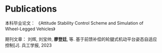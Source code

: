 # Publications

本科毕业论文：
《Attitude Stability Control Scheme and Simulation of Wheel-Legged Vehicles》

期刊文章：
刘辉, 刘宝帅, **廖登廷**, 等. 基于前馈补偿的轮腿式机动平台姿态自适应控制[J]. 兵工学报, 2023